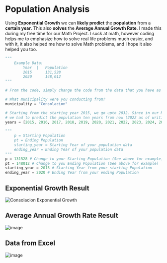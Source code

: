 # Population Analysis
Using **Exponential Growth** we can **likely predict** the **population** from a **certain year**. This also **solves** the **Average Annual Growth Rate**.
I made this during my free time for our Math Project. I suck at math, however coding helps me to emphasize how to solve real life problems
much easier, and with it, it also helped me how to solve Math problems, and I hope it also helped you too.

```py
"""
    Example Data:
        Year  |   Population
        2015      131,528
        2020      148,012
"""

# From the code, simply change the code from the data that you have as shown below.

# What municipality were you conducting from?
municipality = "Consolacion" 

# Starting from the starting year 2015, we go upto 2032. Since in our Math Project 
# we had to predict the population ten years from now (2022 as of writing)
years = [2015, 2016, 2017, 2018, 2019, 2020, 2021, 2022, 2023, 2024, 2025, 2026, 2027, 2028, 2029, 2030, 2031, 2032] 

"""
    p = Starting Population
    pt = Ending Population
    starting_year = Starting Year of your population data
    ending_year = Ending Year of your population data
"""
p = 131528 # Change to your Starting Population (See above for example)
pt = 148012 # Change to you Ending Population (See above for example)
starting_year = 2015 # Starting Year from your starting Population
ending_year = 2020 # Ending Year from your ending Population
```


## Exponential Growth Result
![Consolacion Exponential Growth](https://user-images.githubusercontent.com/48512644/167894894-c5298960-c8d3-47eb-8d17-d3c205c7dc38.png)

## Average Annual Growth Rate Result
![image](https://user-images.githubusercontent.com/48512644/167897494-2f2c11cd-584d-46f3-b9b7-451ff59ee9f4.png)

## Data from Excel
![image](https://user-images.githubusercontent.com/48512644/167897570-55c2a10e-0be7-49bd-a99c-c6852212a82a.png)

